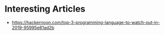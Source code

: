 # Interesting Articles
  - https://hackernoon.com/top-3-programming-language-to-watch-out-in-2019-95995e81ad2b
  
  

